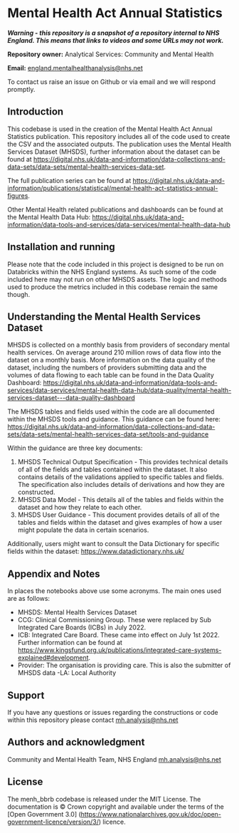 # Mental Health Act Annual Statistics

**_Warning - this repository is a snapshot of a repository internal to NHS England. This means that links to videos and some URLs may not work._**

**Repository owner:** Analytical Services: Community and Mental Health

**Email:** england.mentalhealthanalysis@nhs.net

To contact us raise an issue on Github or via email and we will respond promptly.

## Introduction

This codebase is used in the creation of the Mental Health Act Annual Statistics publication. This repository includes all of the code used to create the CSV and the associated outputs. The publication uses the Mental Health Services Dataset (MHSDS), further information about the dataset can be found at https://digital.nhs.uk/data-and-information/data-collections-and-data-sets/data-sets/mental-health-services-data-set.

The full publication series can be found at https://digital.nhs.uk/data-and-information/publications/statistical/mental-health-act-statistics-annual-figures. 

Other Mental Health related publications and dashboards can be found at the Mental Health Data Hub: https://digital.nhs.uk/data-and-information/data-tools-and-services/data-services/mental-health-data-hub 

## Installation and running
Please note that the code included in this project is designed to be run on Databricks within the NHS England systems. As such some of the code included here may not run on other MHSDS assets. The logic and methods used to produce the metrics included in this codebase remain the same though. 

## Understanding the Mental Health Services Dataset

MHSDS is collected on a monthly basis from providers of secondary mental health services. On average around 210 million rows of data flow into the dataset on a monthly basis. More information on the data quality of the dataset, including the numbers of providers submitting data and the volumes of data flowing to each table can be found in the Data Quality Dashboard: https://digital.nhs.uk/data-and-information/data-tools-and-services/data-services/mental-health-data-hub/data-quality/mental-health-services-dataset---data-quality-dashboard 

The MHSDS tables and fields used within the code are all documented within the MHSDS tools and guidance. This guidance can be found here: https://digital.nhs.uk/data-and-information/data-collections-and-data-sets/data-sets/mental-health-services-data-set/tools-and-guidance

Within the guidance are three key documents:

1) MHSDS Technical Output Specification - This provides technical details of all of the fields and tables contained within the dataset. It also contains details of the validations applied to specific tables and fields. The specification also includes details of derivations and how they are constructed.
2) MHSDS Data Model - This details all of the tables and fields within the dataset and how they relate to each other.
3) MHSDS User Guidance - This document provides details of all of the tables and fields within the dataset and gives examples of how a user might populate the data in certain scenarios.

Additionally, users might want to consult the Data Dictionary for specific fields within the dataset: https://www.datadictionary.nhs.uk/ 

## Appendix and Notes

In places the notebooks above use some acronyms. The main ones used are as follows:

- MHSDS: Mental Health Services Dataset
- CCG: Clinical Commissioning Group. These were replaced by Sub Integrated Care Boards (ICBs) in July 2022.
- ICB: Integrated Care Board. These came into effect on July 1st 2022. Further information can be found at https://www.kingsfund.org.uk/publications/integrated-care-systems-explained#development.
- Provider: The organisation is providing care. This is also the submitter of MHSDS data
-LA: Local Authority

## Support
If you have any questions or issues regarding the constructions or code within this repository please contact mh.analysis@nhs.net

## Authors and acknowledgment
Community and Mental Health Team, NHS England
mh.analysis@nhs.net

## License
The menh_bbrb codebase is released under the MIT License.
The documentation is © Crown copyright and available under the terms of the [Open Government 3.0] (https://www.nationalarchives.gov.uk/doc/open-government-licence/version/3/) licence.
